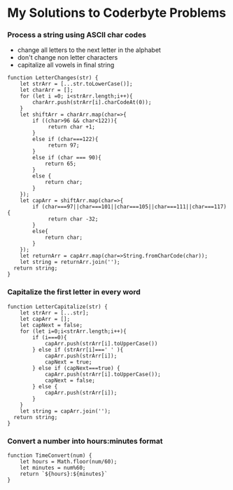 # My Solutions to Coderbyte Problems

### Process a string using ASCII char codes
* change all letters to the next letter in the alphabet
* don't change non letter characters
* capitalize all vowels in final string
```
function LetterChanges(str) { 
    let strArr = [...str.toLowerCase()];
    let charArr = [];
    for (let i =0; i<strArr.length;i++){
        charArr.push(strArr[i].charCodeAt(0));
    }
    let shiftArr = charArr.map(char=>{
        if ((char>96 && char<122)){
             return char +1;
        }
        else if (char===122){
             return 97;
        }
        else if (char === 90){
            return 65;
        }
        else {
            return char;
        }
    });
    let capArr = shiftArr.map(char=>{
        if (char===97||char===101||char===105||char===111||char===117){
             return char -32;
        } 
        else{
            return char;
        }         
    });
    let returnArr = capArr.map(char=>String.fromCharCode(char));
    let string = returnArr.join('');
  return string;       
}
```

### Capitalize the first letter in every word
```
function LetterCapitalize(str) { 
    let strArr = [...str];
    let capArr = [];
    let capNext = false;
    for (let i=0;i<strArr.length;i++){
        if (i===0){
            capArr.push(strArr[i].toUpperCase())
        } else if (strArr[i]===' ' ){
            capArr.push(strArr[i]);
            capNext = true;
        } else if (capNext===true) {
            capArr.push(strArr[i].toUpperCase());
            capNext = false;
        } else {
            capArr.push(strArr[i]);
        }
    }
    let string = capArr.join('');
  return string;         
}
```

### Convert a number into hours:minutes format
```
function TimeConvert(num) { 
    let hours = Math.floor(num/60);
    let minutes = num%60;
    return `${hours}:${minutes}`   
}
```
